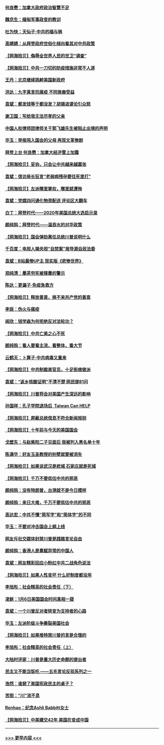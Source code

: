 #### [何良懋：加拿大政府政治智慧不足](../pages/nsc993/n12734323.md?t=02051401) 
#### [魏京生：缅甸军事政变的教训](../pages/nsc993/n12732470.md?t=02051401) 
#### [吐为快：天仙子·中共的福与祸](../pages/nsc993/n12732165.md?t=02051401) 
#### [高婧婧：从拜登政府世俗化倾向看其对中共政策](../pages/nsc993/n12730028.md?t=02051401) 
#### [【网海拾贝】侮辱全世界人民的世卫“调查”](../pages/nsc993/n12727884.md?t=02051401) 
#### [【网海拾贝】中共一刀切的防疫措施非常不人道](../pages/nsc993/n12724879.md?t=02051401) 
#### [王丹：北京继续挑衅美国新政府](../pages/nsc993/n12722456.md?t=02051401) 
#### [洪达：九字真言抗瘟疫 不同族裔受益](../pages/nsc993/n12722448.md?t=02051401) 
#### [袁斌：都发钱等于都没发？胡锡进谬论引众怒](../pages/nsc993/n12722393.md?t=02051401) 
#### [谢卫国：写给我无法尽孝的父亲](../pages/nsc993/n12720325.md?t=02051401) 
#### [中国人权律师团律师关于郭飞雄先生被阻止出境的声明](../pages/nsc993/n12720203.md?t=02051401) 
#### [华玉：举报闯入国会的父母 再现文革惨剧](../pages/nsc993/n12719070.md?t=02051401) 
#### [拜登上台 何良懋：加拿大经济雪上加霜](../pages/nsc993/n12718943.md?t=02051401) 
#### [【网海拾贝】妥协，只会让中共越来越嚣张](../pages/nsc993/n12717392.md?t=02051401) 
#### [袁斌：信访局长狂言“老弱病残孕要往死里打”](../pages/nsc993/n12717343.md?t=02051401) 
#### [【网海拾贝】左派哪里掌权，哪里就遭殃](../pages/nsc993/n12715009.md?t=02051401) 
#### [袁斌：党媒四问通化物资配送 评论区大翻车](../pages/nsc993/n12714950.md?t=02051401) 
#### [白丁：拜登时代——2020年美国总统大选启示录](../pages/nsc993/n12714920.md?t=02051401) 
#### [颜纯钩：拜登时代——温吞水的对华政策](../pages/nsc993/n12713245.md?t=02051401) 
#### [【网海拾贝】国会弹劾离任总统川普说明什么](../pages/nsc993/n12712816.md?t=02051401) 
#### [千百度：电视人揭央视“自焚案”报导源自政法委](../pages/nsc993/n12709760.md?t=02051401) 
#### [袁斌：B站最惨UP主 现实版《悲惨世界》](../pages/nsc993/n12709686.md?t=02051401) 
#### [郑纯清：墨茶穷死被搽墨的警示](../pages/nsc993/n12709262.md?t=02051401) 
#### [陈达：更漏子·免疫急救方](../pages/nsc993/n12709244.md?t=02051401) 
#### [【网海拾贝】释放善意，换不来共产党的善意](../pages/nsc993/n12708361.md?t=02051401) 
#### [李辰：伪火与瘟疫](../pages/nsc993/n12707981.md?t=02051401) 
#### [闻欣：钱学森为何拒绝反对法轮功？](../pages/nsc993/n12707407.md?t=02051401) 
#### [【网海拾贝】中共亡美之心不死](../pages/nsc993/n12707621.md?t=02051401) 
#### [颜纯钩：看人要看主流，看整体，看大节](../pages/nsc993/n12707536.md?t=02051401) 
#### [云鹤天：卜算子‧中共病毒又重来](../pages/nsc993/n12707408.md?t=02051401) 
#### [【网海拾贝】中共制裁美官员，十足街痞做派](../pages/nsc993/n12705115.md?t=02051401) 
#### [袁斌：“返乡核酸证明”不清不楚 网民提81问](../pages/nsc993/n12704982.md?t=02051401) 
#### [【网海拾贝】川普将会对美国产生深远的影响](../pages/nsc993/n12703045.md?t=02051401) 
#### [孙国祥：孔子学院退场后  Taiwan Can HELP](../pages/nsc993/n12702430.md?t=02051401) 
#### [【网海拾贝】屏蔽总统信息不符合新闻规则](../pages/nsc993/n12699998.md?t=02051401) 
#### [【网海拾贝】十年前与今天的美国国会](../pages/nsc993/n12696993.md?t=02051401) 
#### [戈壁东：与赵紫阳二子见面后 我被列入黑名单十年](../pages/nsc993/n12696215.md?t=02051401) 
#### [陈满华：好友玉圣教授的别墅就要被消失](../pages/nsc993/n12695411.md?t=02051401) 
#### [【网海拾贝】如果说武汉是悲城 石家庄就是死城](../pages/nsc993/n12694589.md?t=02051401) 
#### [【网海拾贝】千万不要低估中共的邪恶](../pages/nsc993/n12692771.md?t=02051401) 
#### [颜纯钩：没有特朗普，台港就不是今日模样](../pages/nsc993/n12692678.md?t=02051401) 
#### [颜纯钩：来日大难，千万不要低估中共的邪恶](../pages/nsc993/n12692080.md?t=02051401) 
#### [高达宏：中共不懂“简写字”和“简体字”的不同](../pages/nsc993/n12692068.md?t=02051401) 
#### [华玉：不要对冲击国会上纲上线](../pages/nsc993/n12689948.md?t=02051401) 
#### [网友斥社交媒体封禁川普是践踏言论自由](../pages/nsc993/n12687482.md?t=02051401) 
#### [颜纯钩：香港人是禀赋异常的中国人](../pages/nsc993/n12685142.md?t=02051401) 
#### [袁斌：网友精彩回应小粉红中共二战角色说法](../pages/nsc993/n12684994.md?t=02051401) 
#### [【网海拾贝】如果人性变坏 什么好制度都没用](../pages/nsc993/n12683000.md?t=02051401) 
#### [李旭彤：社会精英的社会责任（下）](../pages/nsc993/n12680604.md?t=02051401) 
#### [凌稣：1月6日美国国会时间真相一窥](../pages/nsc993/n12682780.md?t=02051401) 
#### [袁斌：一个川普反对者转变为支持者的心路](../pages/nsc993/n12682700.md?t=02051401) 
#### [华玉：左派阶级斗争撕裂美国社会](../pages/nsc993/n12681226.md?t=02051401) 
#### [【网海拾贝】如果推特禁川普的言是合理的](../pages/nsc993/n12681232.md?t=02051401) 
#### [李旭彤：社会精英的社会责任（上）](../pages/nsc993/n12680501.md?t=02051401) 
#### [大陆时评家：川普是重大历史命题的提出者](../pages/nsc993/n12679904.md?t=02051401) 
#### [民主又不能当饭吃 ——五毛言论反驳系列之一](../pages/nsc993/n12679877.md?t=02051401) 
#### [浩然：谁掀了美国宪政民主的桌子？](../pages/nsc993/n12679850.md?t=02051401) 
#### [苦胆：“川”流不息](../pages/nsc993/n12678388.md?t=02051401) 
#### [Renhao：纪念Ashli Babbitt女士](../pages/nsc993/n12678359.md?t=02051401) 
#### [【网海拾贝】中美建交42年 美国在变成中国](../pages/nsc993/n12678324.md?t=02051401) 

----
#### [ >>> 更早内容 <<< ](../indexes/nsc993-earlier.md)
